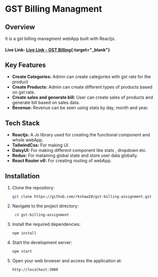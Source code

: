 # GST Billing Managment

## Overview

It is a gst billing managment webApp built with Reactjs.
#### Live Link-  [Live Link - GST Billing](https://gst-billing-assignment-rkshaw20s-projects.vercel.app/){:target="_blank"}


## Key Features

- **Create Categories:** Admin can create categories with gst rate for the product
- **Create Products:** Admin can create different types of products based on gst rate.
- **Create sales and generate bill:** User can create sales of products and generate bill based on sales data.
- **Revenue:** Revenue can be seen using stats by day, month and year.

## Tech Stack

- **Reactjs:** A Js library used for creating the functional component and whole webApp.
- **TailwindCss:** For making UI.
- **DaisyUI:** For making different component like stats , dropdown etc.
- **Redux:** For mataining global state and store user data globally.
- **React Router v6:** For creating routing of webApp.

## Installation

1. Clone the repository:
   ```bash
   git clone https://github.com/rkshaw20/gst-billing-assignment.git

2. Navigate to the project directory:
   ```bash
    cd gst-billing-assignment 
3. Install the required dependencies:
   ```bash
   npm install
4. Start the development server:
   ```bash
   npm start
5. Open your web browser and access the application at:
   ```bash
   http://localhost:3000


